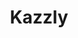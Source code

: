 ---
layout: post
title: Kazzly
creator: Ben Paster
site: http://kazzly.com
image: http://kazzly.s3.amazonaws.com/home-demo.png
featured: false
demodays: false
eboard: true
alumni: false
---